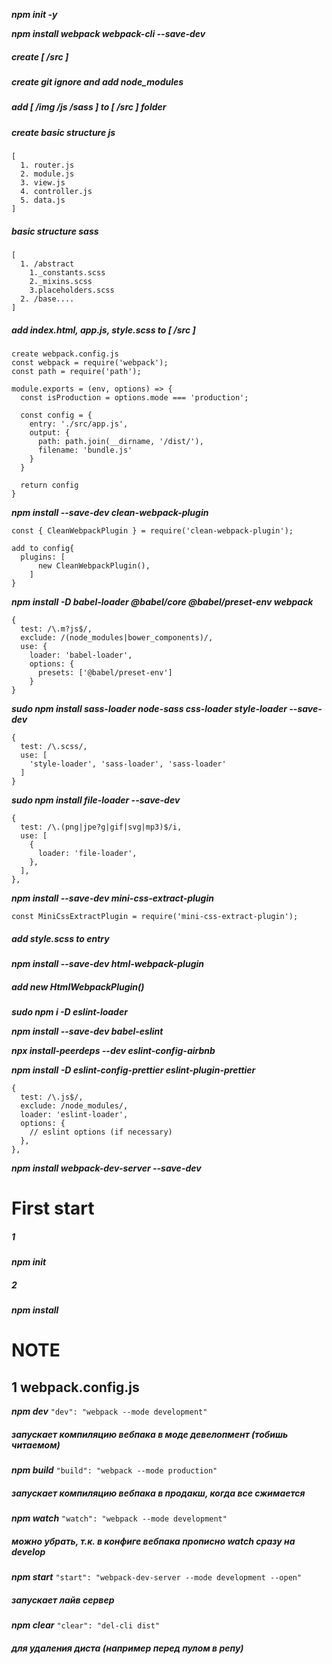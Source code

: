 ***npm init -y***

***npm install webpack webpack-cli --save-dev***

##### create [ */src* ] #####

##### create git ignore and add node_modules #####
##### add [ */img /js /sass* ] to [ */src* ] folder #####

##### create basic structure js #####
```
[
  1. router.js
  2. module.js
  3. view.js
  4. controller.js
  5. data.js
]
```

##### basic structure sass #####
```
[
  1. /abstract
    1._constants.scss
    2._mixins.scss
    3.placeholders.scss
  2. /base....
]
```

##### add *index.html*, *app.js*, *style.scss* to [ */src* ] #####
```
create webpack.config.js
const webpack = require('webpack');
const path = require('path');

module.exports = (env, options) => {
  const isProduction = options.mode === 'production';

  const config = {
    entry: './src/app.js',
    output: {
      path: path.join(__dirname, '/dist/'),
      filename: 'bundle.js'
    }
  }

  return config
}
```

***npm install --save-dev clean-webpack-plugin***
```
const { CleanWebpackPlugin } = require('clean-webpack-plugin');

add to config{
  plugins: [
      new CleanWebpackPlugin(),
    ]
}
```
***npm install -D babel-loader @babel/core @babel/preset-env webpack***
```
{
  test: /\.m?js$/,
  exclude: /(node_modules|bower_components)/,
  use: {
    loader: 'babel-loader',
    options: {
      presets: ['@babel/preset-env']
    }
}
```
***sudo npm install sass-loader node-sass css-loader style-loader --save-dev***
```
{
  test: /\.scss/,
  use: [
    'style-loader', 'sass-loader', 'sass-loader'
  ]
}
```
***sudo npm install file-loader --save-dev***
```
{
  test: /\.(png|jpe?g|gif|svg|mp3)$/i,
  use: [
    {
      loader: 'file-loader',
    },
  ],
},
```
***npm install --save-dev mini-css-extract-plugin***
```
const MiniCssExtractPlugin = require('mini-css-extract-plugin');
```
##### add *style.scss* to entry #####

***npm install --save-dev html-webpack-plugin***

##### add new HtmlWebpackPlugin() #####

***sudo npm i -D eslint-loader***

***npm install --save-dev babel-eslint***

***npx install-peerdeps --dev eslint-config-airbnb***

***npm install -D eslint-config-prettier eslint-plugin-prettier***
```
{
  test: /\.js$/,
  exclude: /node_modules/,
  loader: 'eslint-loader',
  options: {
    // eslint options (if necessary)
  },
},
```
***npm install webpack-dev-server --save-dev***

# First start #
##### 1 #####
***npm init***
##### 2 #####
***npm install***

# NOTE #
## 1 webpack.config.js ##
***npm dev*** ``` "dev": "webpack --mode development" ```
##### запускает компиляцию вебпака в моде девелопмент (тобишь читаемом) #####

***npm build*** ``` "build": "webpack --mode production" ``` 
##### запускает компиляцию вебпака в продакш, когда все сжимается #####

***npm watch*** ``` "watch": "webpack --mode development" ```
 ##### можно убрать, т.к. в конфиге вебпака прописно watch сразу на develop #####

***npm start*** ``` "start": "webpack-dev-server --mode development --open" ``` 
##### запускает лайв сервер #####

***npm clear*** ``` "clear": "del-cli dist" ```
##### для удаления диста (например перед пулом в репу) #####
